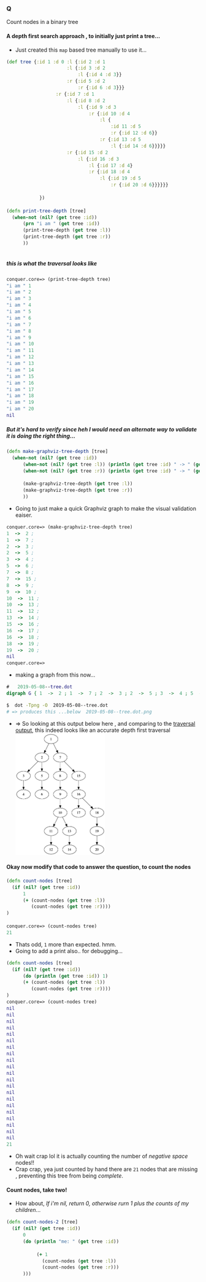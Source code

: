 ### Q 
Count nodes in a binary tree

#### A depth first search approach , to initially just print a tree...
* Just created this `map` based tree manually to use it...  
```clojure
(def tree {:id 1 :d 0 :l {:id 2 :d 1
                      :l {:id 3 :d 2
                          :l {:id 4 :d 3}}
                      :r {:id 5 :d 2
                          :r {:id 6 :d 3}}}
                  :r {:id 7 :d 1
                      :l {:id 8 :d 2
                          :l {:id 9 :d 3
                              :r {:id 10 :d 4
                                  :l {
                                      :id 11 :d 5
                                      :r {:id 12 :d 6}}
                                  :r {:id 13 :d 5
                                      :l {:id 14 :d 6}}}}}
                      :r {:id 15 :d 2
                          :l {:id 16 :d 3
                              :l {:id 17 :d 4}
                              :r {:id 18 :d 4
                                  :l {:id 19 :d 5
                                      :r {:id 20 :d 6}}}}}}

            })

(defn print-tree-depth [tree]
  (when-not (nil? (get tree :id))
      (prn "i am " (get tree :id))
      (print-tree-depth (get tree :l))
      (print-tree-depth (get tree :r))
      ))
  
```

##### this is what the traversal looks like 
```clojure
conquer.core=> (print-tree-depth tree)
"i am " 1
"i am " 2
"i am " 3
"i am " 4
"i am " 5
"i am " 6
"i am " 7
"i am " 8
"i am " 9
"i am " 10
"i am " 11
"i am " 12
"i am " 13
"i am " 14
"i am " 15
"i am " 16
"i am " 17
"i am " 18
"i am " 19
"i am " 20
nil

```

##### But it's hard to verify since heh I would need an alternate way to validate it is doing the right thing...
```clojure
(defn make-graphviz-tree-depth [tree]
  (when-not (nil? (get tree :id))
      (when-not (nil? (get tree :l)) (println (get tree :id) " -> " (get-in tree [:l :id]) ";"))
      (when-not (nil? (get tree :r)) (println (get tree :id) " -> " (get-in tree [:r :id]) ";"))
      
      (make-graphviz-tree-depth (get tree :l))
      (make-graphviz-tree-depth (get tree :r))
      ))

```
* Going to just make a quick Graphviz graph to make the visual validation eaiser.
```clojure
conquer.core=> (make-graphviz-tree-depth tree)
1  ->  2 ;
1  ->  7 ;
2  ->  3 ;
2  ->  5 ;
3  ->  4 ;
5  ->  6 ;
7  ->  8 ;
7  ->  15 ;
8  ->  9 ;
9  ->  10 ;
10  ->  11 ;
10  ->  13 ;
11  ->  12 ;
13  ->  14 ;
15  ->  16 ;
16  ->  17 ;
16  ->  18 ;
18  ->  19 ;
19  ->  20 ;
nil
conquer.core=>

```
* making a graph from this now...
```dot
#   2019-05-08--tree.dot
digraph G { 1  ->  2 ; 1  ->  7 ; 2  ->  3 ; 2  ->  5 ; 3  ->  4 ; 5  ->  6 ; 7  ->  8 ; 7  ->  15 ; 8  ->  9 ; 9  ->  10 ; 10  ->  11 ; 10  ->  13 ; 11  ->  12 ; 13  ->  14 ; 15  ->  16 ; 16  ->  17 ; 16  ->  18 ; 18  ->  19 ; 19  ->  20 ; }
```
```bash
$  dot -Tpng -O  2019-05-08--tree.dot
# => produces this ...below  2019-05-08--tree.dot.png

```
* => So looking at this output below here , and comparing to the [traversal output](#this-is-what-the-traversal-looks-like), 
this indeed looks like an accurate depth first traversal 
<img src="https://github.com/namoopsoo/my-code-challenges/blob/master/assets/2019-05-08--tree.dot.png"
width="233" height="317">

#### Okay now modify that code to answer the question, to count the nodes
```clojure
(defn count-nodes [tree]
  (if (nil? (get tree :id))
      1
      (+ (count-nodes (get tree :l))
         (count-nodes (get tree :r))))
)

conquer.core=> (count-nodes tree)
21
```
* Thats odd, `1` more than expected. hmm. 
* Going to add a print also.. for debugging...
```clojure
(defn count-nodes [tree]
  (if (nil? (get tree :id))
      (do (println (get tree :id)) 1)
      (+ (count-nodes (get tree :l))
         (count-nodes (get tree :r))))
)
conquer.core=> (count-nodes tree)
nil
nil
nil
nil
nil
nil
nil
nil
nil
nil
nil
nil
nil
nil
nil
nil
nil
nil
nil
nil
nil
21
```
* Oh wait crap lol it is actually counting the number of *negative space* nodes!! 
* Crap crap, yea just counted by hand there are `21` nodes that are missing , preventing this tree from being *complete*.

#### Count nodes, take two!
* How about, _If i'm nil, return 0, otherwise rurn 1 plus the counts of my children_... 
```clojure
(defn count-nodes-2 [tree]
  (if (nil? (get tree :id))
      0
      (do (println "me: " (get tree :id))

           (+ 1
             (count-nodes (get tree :l))
             (count-nodes (get tree :r)))
      )))
  
  
  
```


